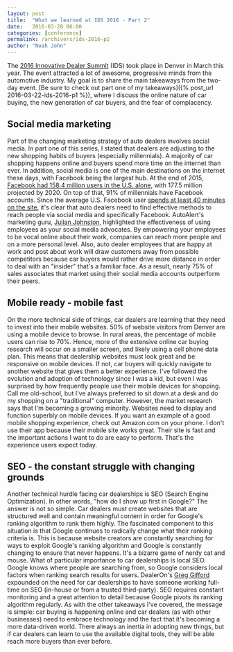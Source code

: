```yaml
---
layout: post
title:  "What we learned at IDS 2016 - Part 2"
date:   2016-03-28 06:00
categories: [conference]
permalink: /archivers/ids-2016-p2
author: "Noah John"
---
```


The [2016 Innovative Dealer Summit][ids] (IDS) took place in Denver in March this year. The event attracted a lot of awesome, progressive minds from the automotive industry.  My goal is to share the main takeaways from the two-day event. [Be sure to check out part one of my takeaways]({% post_url 2016-03-22-ids-2016-p1 %}), where I discuss the online nature of car buying, the new generation of car buyers, and the fear of complacency.

## Social media marketing

Part of the changing marketing strategy of auto dealers involves social media. In part one of this series, I stated that dealers are adjusting to the new shopping habits of buyers (especially millennials). A majority of car shopping happens online and buyers spend more time on the internet than ever. In addition, social media is one of the main destinations on the internet these days, with Facebook being the largest hub. At the end of 2015, [Facebook had 158.4 million users in the U.S. alone][fb-users], with 177.5 million projected by 2020. On top of that, 91% of millennials have Facebook accounts. Since the average U.S. Facebook user [spends at least 40 minutes on the site][fb-time], it's clear that auto dealers need to find effective methods to reach people via social media and specifically Facebook. AutoAlert's marketing guru, [Julian Johnston][julian], highlighted the effectiveness of using employees as your social media advocates. By empowering your employees to be vocal online about their work, companies can reach more people and on a more personal level. Also, auto dealer employees that are happy at work and post about work will draw customers away from possible competitors because car buyers would rather drive more distance in order to deal with an "insider" that's a familiar face. As a result, nearly 75% of sales associates that market using their social media accounts outperform their peers.

## Mobile ready - mobile fast

On the more technical side of things, car dealers are learning that they need to invest into their mobile websites. 50% of website visitors from Denver are using a mobile device to browse. In rural areas, the percentage of mobile users can rise to 70%. Hence, more of the extensive online car buying research will occur on a smaller screen, and likely using a cell phone data plan. This means that dealership websites must look great and be responsive on mobile devices. If not, car buyers will quickly navigate to another website that gives them a better experience. I've followed the evolution and adoption of technology since I was a kid, but even I was surprised by how frequently people use their mobile devices for shopping. Call me old-school, but I've always preferred to sit down at a desk and do my shopping on a "traditional" computer. However, the market research says that I'm becoming a growing minority. Websites need to display and function superbly on mobile devices. If you want an example of a good mobile shopping experience, check out Amazon.com on your phone. I don't use their app because their mobile site works great. Their site is fast and the important actions I want to do are easy to perform.  That's the experience users expect today.

## SEO - the constant struggle with changing grounds

Another technical hurdle facing car dealerships is SEO (Search Engine Optimization). In other words, "how do I show up first in Google?" The answer is not so simple. Car dealers must create websites that are structured well and contain meaningful content in order for Google's ranking algorithm to rank them highly. The fascinated component to this situation is that Google continues to radically change what their ranking criteria is. This is because website creators are constantly searching for ways to exploit Google's ranking algorithm and Google is constantly changing to ensure that never happens. It's a bizarre game of nerdy cat and mouse. What of particular importance to car dealerships is local SEO. Google knows where people are searching from, so Google considers local factors when ranking search results for users. DealerOn's [Greg Gifford][greg] expounded on the need for car dealerships to have someone working full-time on SEO (in-house or from a trusted third-party). SEO requires constant monitoring and a great attention to detail because Google pivots its ranking algorithm regularly. As with the other takeaways I've covered, the message is simple: car buying is happening online and car dealers (as with other businesses) need to embrace technology and the fact that it's becoming a more data-driven world. There always an inertia in adopting new things, but if car dealers can learn to use the available digital tools, they will be able reach more buyers than ever before.

[IDS]: http://www.innovativedealersummit.com
[julian]: https://twitter.com/julianjohnston
[greg]: https://twitter.com/GregGifford
[fb-users]: http://www.statista.com/statistics/408971/number-of-us-facebook-users/
[fb-time]: http://www.businessinsider.com/how-much-time-people-spend-on-facebook-per-day-2015-7



